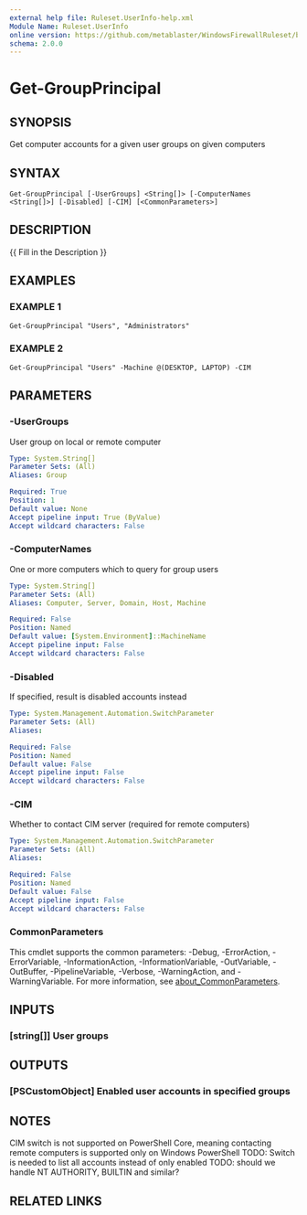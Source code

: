 ```yaml
---
external help file: Ruleset.UserInfo-help.xml
Module Name: Ruleset.UserInfo
online version: https://github.com/metablaster/WindowsFirewallRuleset/blob/master/Modules/Ruleset.UserInfo/Help/en-US/Get-GroupPrincipal.md
schema: 2.0.0
---
```


# Get-GroupPrincipal

## SYNOPSIS

Get computer accounts for a given user groups on given computers

## SYNTAX

```none
Get-GroupPrincipal [-UserGroups] <String[]> [-ComputerNames <String[]>] [-Disabled] [-CIM] [<CommonParameters>]
```

## DESCRIPTION

{{ Fill in the Description }}

## EXAMPLES

### EXAMPLE 1

```none
Get-GroupPrincipal "Users", "Administrators"
```

### EXAMPLE 2

```none
Get-GroupPrincipal "Users" -Machine @(DESKTOP, LAPTOP) -CIM
```

## PARAMETERS

### -UserGroups

User group on local or remote computer

```yaml
Type: System.String[]
Parameter Sets: (All)
Aliases: Group

Required: True
Position: 1
Default value: None
Accept pipeline input: True (ByValue)
Accept wildcard characters: False
```

### -ComputerNames

One or more computers which to query for group users

```yaml
Type: System.String[]
Parameter Sets: (All)
Aliases: Computer, Server, Domain, Host, Machine

Required: False
Position: Named
Default value: [System.Environment]::MachineName
Accept pipeline input: False
Accept wildcard characters: False
```

### -Disabled

If specified, result is disabled accounts instead

```yaml
Type: System.Management.Automation.SwitchParameter
Parameter Sets: (All)
Aliases:

Required: False
Position: Named
Default value: False
Accept pipeline input: False
Accept wildcard characters: False
```

### -CIM

Whether to contact CIM server (required for remote computers)

```yaml
Type: System.Management.Automation.SwitchParameter
Parameter Sets: (All)
Aliases:

Required: False
Position: Named
Default value: False
Accept pipeline input: False
Accept wildcard characters: False
```

### CommonParameters

This cmdlet supports the common parameters: -Debug, -ErrorAction, -ErrorVariable, -InformationAction, -InformationVariable, -OutVariable, -OutBuffer, -PipelineVariable, -Verbose, -WarningAction, and -WarningVariable. For more information, see [about_CommonParameters](http://go.microsoft.com/fwlink/?LinkID=113216).

## INPUTS

### [string[]] User groups

## OUTPUTS

### [PSCustomObject] Enabled user accounts in specified groups

## NOTES

CIM switch is not supported on PowerShell Core, meaning contacting remote computers
is supported only on Windows PowerShell
TODO: Switch is needed to list all accounts instead of only enabled
TODO: should we handle NT AUTHORITY, BUILTIN and similar?

## RELATED LINKS
